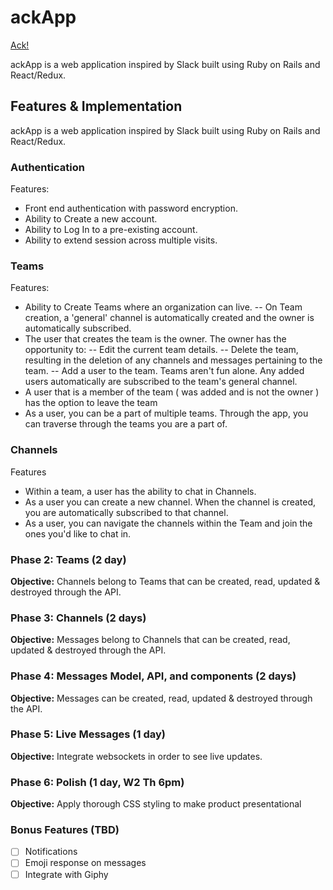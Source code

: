 # ackApp

[Ack!][heroku]

ackApp is a web application inspired by Slack built using Ruby on Rails
and React/Redux.

[heroku]: https://ack-app.herokuapp.com/#/

## Features & Implementation

ackApp is a web application inspired by Slack built using Ruby on Rails
and React/Redux.  

### Authentication
Features:
- Front end authentication with password encryption.
- Ability to Create a new account.
- Ability to Log In to a pre-existing account.
- Ability to extend session across multiple visits.


### Teams
Features:
- Ability to Create Teams where an organization can live.
-- On Team creation, a 'general' channel is automatically created and the owner is automatically subscribed.
- The user that creates the team is the owner. The owner has the opportunity to:
-- Edit the current team details.
-- Delete the team, resulting in the deletion of any channels and messages pertaining to the team.
-- Add a user to the team.  Teams aren't fun alone. Any added users automatically are subscribed to the team's general channel.
- A user that is a member of the team ( was added and is not the owner ) has the option to leave the team
- As a user, you can be a part of multiple teams. Through the app, you can traverse through the teams you are a part of.


### Channels

Features
- Within a team, a user has the ability to chat in Channels.
- As a user you can create a new channel.  When the channel is created, you are automatically subscribed to that channel.
- As a user, you can navigate the channels within the Team and join the ones you'd like to chat in.

### Phase 2: Teams (2 day)

**Objective:** Channels belong to Teams that can be created, read, updated & destroyed through the API.

### Phase 3: Channels (2 days)

**Objective:** Messages belong to Channels that can be created, read, updated & destroyed through the API.

### Phase 4: Messages Model, API, and components (2 days)

**Objective:**  Messages can be created, read, updated & destroyed through the API.

### Phase 5: Live Messages (1 day)

**Objective:** Integrate websockets in order to see live updates.

### Phase 6: Polish (1 day, W2 Th 6pm)

**Objective:** Apply thorough CSS styling to make product presentational

### Bonus Features (TBD)
- [ ] Notifications
- [ ] Emoji response on messages
- [ ] Integrate with Giphy
